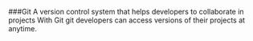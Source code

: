 ###Git
A version control system that helps developers to collaborate in projects
With Git git developers can access versions of their projects at anytime.
